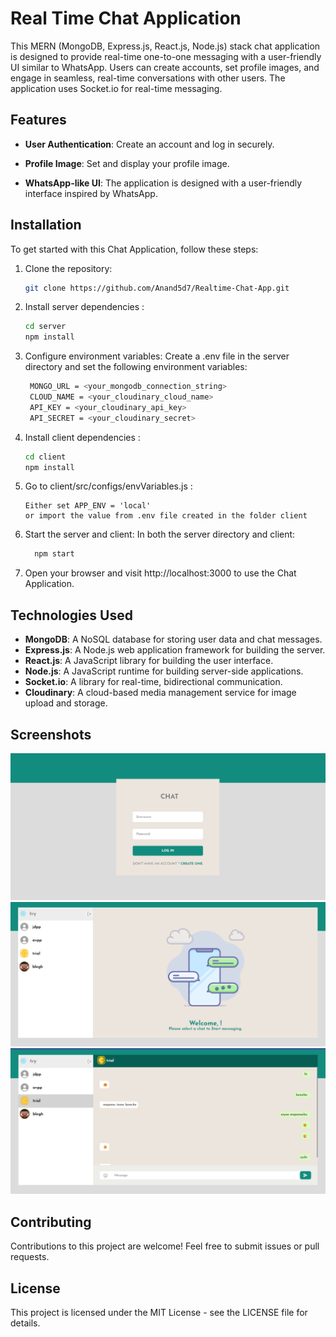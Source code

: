 # Real Time Chat Application
This MERN (MongoDB, Express.js, React.js, Node.js) stack chat application is designed to provide real-time one-to-one messaging with a user-friendly UI similar to WhatsApp. Users can create accounts, set profile images, and engage in seamless, real-time conversations with other users. The application uses Socket.io for real-time messaging.

## Features

- **User Authentication**: Create an account and log in securely.

- **Profile Image**: Set and display your profile image.

- **WhatsApp-like UI**: The application is designed with a user-friendly interface inspired by WhatsApp.

## Installation

To get started with this Chat Application, follow these steps:

1. Clone the repository:

   ```bash
   git clone https://github.com/Anand5d7/Realtime-Chat-App.git
   ```

2. Install server dependencies :

    ```bash
    cd server
    npm install
    ```
3. Configure environment variables:
   Create a .env file in the server directory and set the following environment variables:
   
   ```bash
    MONGO_URL = <your_mongodb_connection_string>
    CLOUD_NAME = <your_cloudinary_cloud_name>
    API_KEY = <your_cloudinary_api_key>
    API_SECRET = <your_cloudinary_secret>
   ```
4. Install client dependencies :

    ```bash
    cd client
    npm install
    ```

5. Go to client/src/configs/envVariables.js :
    ``` 
    Either set APP_ENV = 'local'
    or import the value from .env file created in the folder client
6.  Start the server and client:
   In both the server directory and client:
    ```bash
      npm start
    ```
    
7.  Open your browser and visit http://localhost:3000 to use the Chat Application.


## Technologies Used

- **MongoDB**: A NoSQL database for storing user data and chat messages.
- **Express.js**: A Node.js web application framework for building the server.
- **React.js**: A JavaScript library for building the user interface.
- **Node.js**: A JavaScript runtime for building server-side applications.
- **Socket.io**: A library for real-time, bidirectional communication.
- **Cloudinary**: A cloud-based media management service for image upload and storage.
## Screenshots
![ChatApp Screenshot](/demo/login.png)
![ChatApp Screenshot](/demo/chat_page.png)
![ChatApp Screenshot](/demo/chats.png)
## Contributing
Contributions to this project are welcome! Feel free to submit issues or pull requests.

## License
This project is licensed under the MIT License - see the LICENSE file for details.



    
